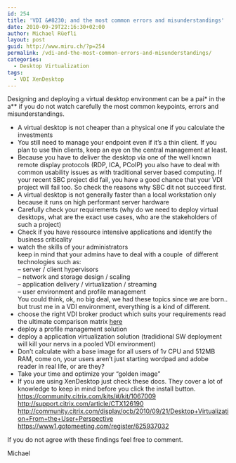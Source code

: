 ```yaml
---
id: 254
title: 'VDI &#8230; and the most common errors and misunderstandings'
date: 2010-09-29T22:16:30+02:00
author: Michael Rüefli
layout: post
guid: http://www.miru.ch/?p=254
permalink: /vdi-and-the-most-common-errors-and-misunderstandings/
categories:
  - Desktop Virtualization
tags:
  - VDI XenDesktop
---
```

Designing and deploying a virtual desktop environment can be a pai\* in the a\** if you do not watch carefully the most common keypoints, errors and misunderstandings.

  * A virtual desktop is not cheaper than a physical one if you calculate the investments
  * You still need to manage your endpoint even if it&#8217;s a thin client. If you plan to use thin clients, keep an eye on the central management at least.
  * Because you have to deliver the desktop via one of the well known remote display protocols (RDP, ICA, PCoIP) you also have to deal with common usability issues as with traditional server based computing. If your recent SBC project did fail, you have a good chance that your VDI project will fail too. So check the reasons why SBC dit not succeed first.
  * A virtual desktop is not generally faster than a local workstation only because it runs on high performant server hardware
  * Carefully check your requirements (why do we need to deploy virtual desktops, what are the exact use cases, who are the stakeholders of such a project)
  * Check if you have ressource intensive applications and identify the business criticality
  * watch the skills of your administrators  
    keep in mind that your admins have to deal with a couple  of different technologies such as:  
    &#8211; server / client hypervisors  
    &#8211; network and storage design / scaling  
    &#8211; application delivery / virtualization / streaming  
    &#8211; user environment and profile management  
    You could think, ok, no big deal, we had these topics since we are born.. but trust me in a VDI environment, everything is a kind of different.
  * choose the right VDI broker product which suits your requirements read the ultimate comparison matrix <a href="http://www.miru.ch/?p=240" target="_self">here</a>
  * deploy a profile management solution
  * deploy a application virtualization solution (tradidional SW deployment will kill your nervs in a pooled VDI environment)
  * Don&#8217;t calculate with a base image for all users of 1v CPU and 512MB RAM, come on, your users aren&#8217;t just starting wordpad and adobe reader in real life, or are they?
  * Take your time and optimize your &#8220;golden image&#8221;
  * If you are using XenDesktop just check these docs. They cover a lot of knowledge to keep in mind before you click the install button.  
    <a href="https://community.citrix.com/kits/#/kit/1067009" target="_blank">https://community.citrix.com/kits/#/kit/1067009</a>  
    <a href="http://support.citrix.com/article/CTX126190" target="_blank">http://support.citrix.com/article/CTX126190</a>  
    <a href="http://community.citrix.com/display/ocb/2010/09/21/Desktop+Virtualization+From+the+User+Perspective" target="_blank">http://community.citrix.com/display/ocb/2010/09/21/Desktop+Virtualization+From+the+User+Perspective</a>  
    <a href="https://www1.gotomeeting.com/register/625937032" target="_blank">https://www1.gotomeeting.com/register/625937032</a>

If you do not agree with these findings feel free to comment.

Michael